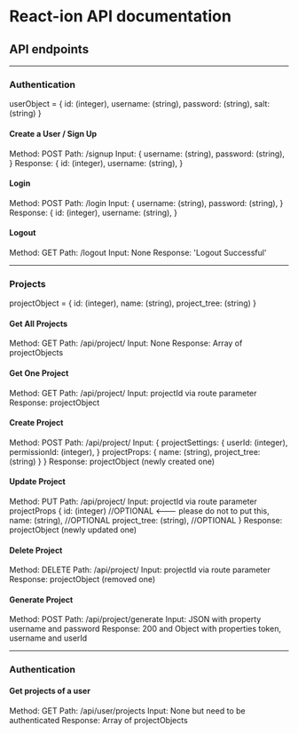 # React-ion API documentation

## API endpoints
--------------------------------------------------------------

### Authentication

userObject = {
  id: (integer),
  username: (string),
  password: (string),
  salt: (string)
}


#### Create a User / Sign Up
Method: POST
Path: /signup
Input:
{
  username: (string),
  password: (string),
}
Response:
{
  id: (integer),
  username: (string),
}


#### Login
Method: POST
Path: /login
Input:
{
  username: (string),
  password: (string),
}
Response:
{
  id: (integer),
  username: (string),
}


#### Logout
Method: GET
Path: /logout
Input: None
Response: 'Logout Successful'


--------------------------------------------------------------

### Projects

projectObject = {
  id: (integer),
  name: (string),
  project_tree: (string)
}


#### Get All Projects
Method: GET
Path: /api/project/
Input: None
Response: Array of projectObjects


#### Get One Project
Method: GET
Path: /api/project/<projectId>
Input: projectId via route parameter
Response: projectObject


#### Create Project
Method: POST
Path: /api/project/
Input:
{
  projectSettings: {
    userId: (integer),
    permissionId: (integer),
  }
  projectProps: {
    name: (string),
    project_tree: (string)
  }
}
Response: projectObject (newly created one)


#### Update Project
Method: PUT
Path: /api/project/<projectId>
Input: projectId via route parameter
projectProps {
  id: (integer) //OPTIONAL <--- please do not to put this,
  name: (string), //OPTIONAL
  project_tree: (string), //OPTIONAL
}
Response: projectObject (newly updated one)


#### Delete Project
Method: DELETE
Path: /api/project/<projectId>
Input: projectId via route parameter
Response: projectObject (removed one)


#### Generate Project
Method: POST
Path: /api/project/generate
Input: JSON with property username and password
Response: 200 and Object with properties token, username and userId


--------------------------------------------------------------

### Authentication

#### Get projects of a user
Method: GET
Path: /api/user/projects
Input: None but need to be authenticated 
Response: Array of projectObjects
